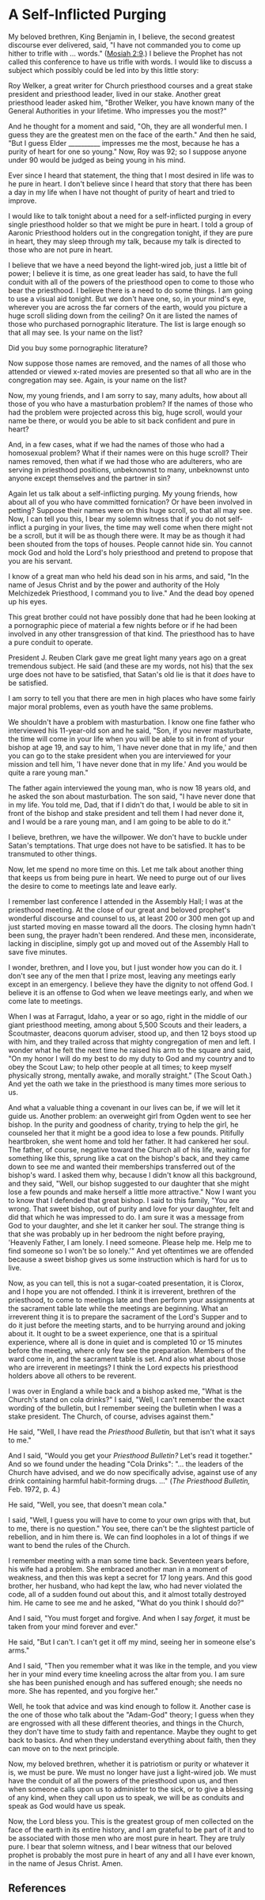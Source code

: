 # A Self-Inflicted Purging

My beloved brethren, King Benjamin in, I believe, the second greatest
discourse ever delivered, said, "I have not commanded you to come up hither to
trifle with ... words." ([Mosiah 2:9](/scriptures/bofm/mosiah/2.9?lang=eng#8).)
I believe the Prophet has not called this conference to have us trifle with
words. I would like to discuss a subject which possibly could be led into by
this little story:

Roy Welker, a great writer for Church priesthood courses and a great stake
president and priesthood leader, lived in our stake. Another great priesthood
leader asked him, "Brother Welker, you have known many of the General
Authorities in your lifetime. Who impresses you the most?"

And he thought for a moment and said, "Oh, they are all wonderful men. I guess
they are the greatest men on the face of the earth." And then he said, "But I
guess Elder __________ impresses me the most, because he has a purity of heart
for one so young." Now, Roy was 92; so I suppose anyone under 90 would be
judged as being young in his mind.

Ever since I heard that statement, the thing that I most desired in life was
to he pure in heart. I don't believe since I heard that story that there has
been a day in my life when I have not thought of purity of heart and tried to
improve.

I would like to talk tonight about a need for a self-inflicted purging in
every single priesthood holder so that we might be pure in heart. I told a
group of Aaronic Priesthood holders out in the congregation tonight, if they
are pure in heart, they may sleep through my talk, because my talk is directed
to those who are not pure in heart.

I believe that we have a need beyond the light-wired job, just a little bit of
power; I believe it is time, as one great leader has said, to have the full
conduit with all of the powers of the priesthood open to come to those who
bear the priesthood. I believe there is a need to do some things. I am going
to use a visual aid tonight. But we don't have one, so, in your mind's eye,
wherever you are across the far corners of the earth, would you picture a huge
scroll sliding down from the ceiling? On it are listed the names of those who
purchased pornographic literature. The list is large enough so that all may
see. Is your name on the list?

Did you buy some pornographic literature?

Now suppose those names are removed, and the names of all those who attended
or viewed x-rated movies are presented so that all who are in the congregation
may see. Again, is your name on the list?

Now, my young friends, and I am sorry to say, many adults, how about all those
of you who have a masturbation problem? If the names of those who had the
problem were projected across this big, huge scroll, would your name be there,
or would you be able to sit back confident and pure in heart?

And, in a few cases, what if we had the names of those who had a homosexual
problem? What if their names were on this huge scroll? Their names removed,
then what if we had those who are adulterers, who are serving in priesthood
positions, unbeknownst to many, unbeknownst unto anyone except themselves and
the partner in sin?

Again let us talk about a self-inflicting purging. My young friends, how about
all of you who have committed fornication? Or have been involved in petting?
Suppose their names were on this huge scroll, so that all may see. Now, I can
tell you this, I bear my solemn witness that if you do not self-inflict a
purging in your lives, the time may well come when there might not be a
scroll, but it will be as though there were. It may be as though it had been
shouted from the tops of houses. People cannot hide sin. You cannot mock God
and hold the Lord's holy priesthood and pretend to propose that you are his
servant.

I know of a great man who held his dead son in his arms, and said, "In the
name of Jesus Christ and by the power and authority of the Holy Melchizedek
Priesthood, I command you to live." And the dead boy opened up his eyes.

This great brother could not have possibly done that had he been looking at a
pornographic piece of material a few nights before or if he had been involved
in any other transgression of that kind. The priesthood has to have a pure
conduit to operate.

President J. Reuben Clark gave me great light many years ago on a great
tremendous subject. He said (and these are my words, not his) that the sex
urge does not have to be satisfied, that Satan's old lie is that it _does_
have to be satisfied.

I am sorry to tell you that there are men in high places who have some fairly
major moral problems, even as youth have the same problems.

We shouldn't have a problem with masturbation. I know one fine father who
interviewed his 11-year-old son and he said, "Son, if you never masturbate,
the time will come in your life when you will be able to sit in front of your
bishop at age 19, and say to him, 'I have never done that in my life,' and
then you can go to the stake president when you are interviewed for your
mission and tell him, 'I have never done that in my life.' And you would be
quite a rare young man."

The father again interviewed the young man, who is now 18 years old, and he
asked the son about masturbation. The son said, "I have never done that in my
life. You told me, Dad, that if I didn't do that, I would be able to sit in
front of the bishop and stake president and tell them I had never done it, and
I would be a rare young man, and I am going to be able to do it."

I believe, brethren, we have the willpower. We don't have to buckle under
Satan's temptations. That urge does not have to be satisfied. It has to be
transmuted to other things.

Now, let me spend no more time on this. Let me talk about another thing that
keeps us from being pure in heart. We need to purge out of our lives the
desire to come to meetings late and leave early.

I remember last conference I attended in the Assembly Hall; I was at the
priesthood meeting. At the close of our great and beloved prophet's wonderful
discourse and counsel to us, at least 200 or 300 men got up and just started
moving en masse toward all the doors. The closing hymn hadn't been sung, the
prayer hadn't been rendered. And these men, inconsiderate, lacking in
discipline, simply got up and moved out of the Assembly Hall to save five
minutes.

I wonder, brethren, and I love you, but I just wonder how you can do it. I
don't see any of the men that I prize most, leaving any meetings early except
in an emergency. I believe they have the dignity to not offend God. I believe
it is an offense to God when we leave meetings early, and when we come late to
meetings.

When I was at Farragut, Idaho, a year or so ago, right in the middle of our
giant priesthood meeting, among about 5,500 Scouts and their leaders, a
Scoutmaster, deacons quorum adviser, stood up, and then 12 boys stood up with
him, and they trailed across that mighty congregation of men and left. I
wonder what he felt the next time he raised his arm to the square and said,
"On my honor I will do my best to do my duty to God and my country and to obey
the Scout Law; to help other people at all times; to keep myself physically
strong, mentally awake, and morally straight." (The Scout Oath.) And yet the
oath we take in the priesthood is many times more serious to us.

And what a valuable thing a covenant in our lives can be, if we will let it
guide us. Another problem: an overweight girl from Ogden went to see her
bishop. In the purity and goodness of charity, trying to help the girl, he
counseled her that it might be a good idea to lose a few pounds. Pitifully
heartbroken, she went home and told her father. It had cankered her soul. The
father, of course, negative toward the Church all of his life, waiting for
something like this, sprung like a cat on the bishop's back, and they came
down to see me and wanted their memberships transferred out of the bishop's
ward. I asked them why, because I didn't know all this background, and they
said, "Well, our bishop suggested to our daughter that she might lose a few
pounds and make herself a little more attractive." Now I want you to know that
I defended that great bishop. I said to this family, "You are wrong. That
sweet bishop, out of purity and love for your daughter, felt and did that
which he was impressed to do. I am sure it was a message from God to your
daughter, and she let it canker her soul. The strange thing is that she was
probably up in her bedroom the night before praying, 'Heavenly Father, I am
lonely. I need someone. Please help me. Help me to find someone so I won't be
so lonely.'" And yet oftentimes we are offended because a sweet bishop gives
us some instruction which is hard for us to live.

Now, as you can tell, this is not a sugar-coated presentation, it is Clorox,
and I hope you are not offended. I think it is irreverent, brethren of the
priesthood, to come to meetings late and then perform your assignments at the
sacrament table late while the meetings are beginning. What an irreverent
thing it is to prepare the sacrament of the Lord's Supper and to do it just
before the meeting starts, and to be hurrying around and joking about it. It
ought to be a sweet experience, one that is a spiritual experience, where all
is done in quiet and is completed 10 or 15 minutes before the meeting, where
only few see the preparation. Members of the ward come in, and the sacrament
table is set. And also what about those who are irreverent in meetings? I
think the Lord expects his priesthood holders above all others to be reverent.

I was over in England a while back and a bishop asked me, "What is the
Church's stand on cola drinks?" I said, "Well, I can't remember the exact
wording of the bulletin, but I remember seeing the bulletin when I was a stake
president. The Church, of course, advises against them."

He said, "Well, I have read the _Priesthood Bulletin,_ but that isn't what it
says to me."

And I said, "Would you get your _Priesthood Bulletin?_ Let's read it
together." And so we found under the heading "Cola Drinks": "... the leaders of
the Church have advised, and we do now specifically advise, against use of any
drink containing harmful habit-forming drugs. ..." (_The Priesthood Bulletin,_
Feb. 1972, p. 4.)

He said, "Well, you see, that doesn't mean cola."

I said, "Well, I guess you will have to come to your own grips with that, but
to me, there is no question." You see, there can't be the slightest particle
of rebellion, and in him there is. We can find loopholes in a lot of things if
we want to bend the rules of the Church.

I remember meeting with a man some time back. Seventeen years before, his wife
had a problem. She embraced another man in a moment of weakness, and then this
was kept a secret for 17 long years. And this good brother, her husband, who
had kept the law, who had never violated the code, all of a sudden found out
about this, and it almost totally destroyed him. He came to see me and he
asked, "What do you think I should do?"

And I said, "You must forget and forgive. And when I say _forget,_ it must be
taken from your mind forever and ever."

He said, "But I can't. I can't get it off my mind, seeing her in someone
else's arms."

And I said, "Then you remember what it was like in the temple, and you view
her in your mind every time kneeling across the altar from you. I am sure she
has been punished enough and has suffered enough; she needs no more. She has
repented, and you forgive her."

Well, he took that advice and was kind enough to follow it. Another case is
the one of those who talk about the "Adam-God" theory; I guess when they are
engrossed with all these different theories, and things in the Church, they
don't have time to study faith and repentance. Maybe they ought to get back to
basics. And when they understand everything about faith, then they can move on
to the next principle.

Now, my beloved brethren, whether it is patriotism or purity or whatever it
is, we must be pure. We must no longer have just a light-wired job. We must
have the conduit of all the powers of the priesthood upon us, and then when
someone calls upon us to administer to the sick, or to give a blessing of any
kind, when they call upon us to speak, we will be as conduits and speak as God
would have us speak.

Now, the Lord bless you. This is the greatest group of men collected on the
face of the earth in its entire history, and I am grateful to be part of it
and to be associated with those men who are most pure in heart. They are truly
pure. I bear that solemn witness, and I bear witness that our beloved prophet
is probably the most pure in heart of any and all I have ever known, in the
name of Jesus Christ. Amen.

## References

